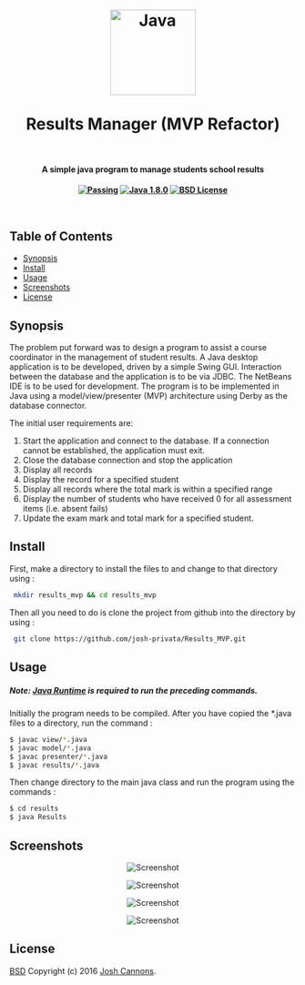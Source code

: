 <h1 align="center">
  <a href="http://java.com/en"><img src="https://cloud.githubusercontent.com/assets/5771200/19331298/6f964780-9127-11e6-88bd-55ac19e1ad12.jpg" alt="Java" height="150"></a>
  <br>
  <br>
  Results Manager (MVP Refactor)
  <br>
  <br>
</h1>
<h4 align="center">A simple java program to manage students school results<h4>

<p align="center">
  <a href=""><img src="https://img.shields.io/travis/feross/standard/master.svg" alt="Passing"></a>
  <a href="https://java.com/en/"><img src="https://img.shields.io/badge/Java-1.8.0__101-brightgreen.svg" alt="Java 1.8.0"></a>
  <a href="https://opensource.org/licenses/BSD-2-Clause"><img src="https://img.shields.io/badge/License-BSD-blue.svg" alt="BSD License"></a>
</p>
<br>

## Table of Contents
- [Synopsis](#synopsis)
- [Install](#install)
- [Usage](#usage)
- [Screenshots](#screenshots)
- [License](#license)
## Synopsis
The problem put forward was to design a program to assist a course coordinator in the management of student results. A Java desktop application is to be developed, driven by a simple Swing GUI. Interaction between the database and the application is to be via JDBC. The NetBeans IDE is to be used for development. The program is to be implemented in Java using a model/view/presenter (MVP)
architecture using Derby as the database connector.

The initial user requirements are:

1. Start the application and connect to the database. If a connection cannot be established, the application must exit.
2. Close the database connection and stop the application
3. Display all records 
4. Display the record for a specified student
5. Display all records where the total mark is within a specified range
6. Display the number of students who have received 0 for all assessment items (i.e. absent fails)
7. Update the exam mark and total mark for a specified student. 

## Install
First, make a directory to install the files to and change to that directory using :
```bash
 mkdir results_mvp && cd results_mvp
```
Then all you need to do is clone the project from github into the directory by using :
```bash
 git clone https://github.com/josh-privata/Results_MVP.git
```
## Usage
##### Note:  [Java Runtime](https://java.com/en/download/) is required to run the preceding commands.
Initially the program needs to be compiled. After you have copied the *.java files to a directory, run the command :
```bash
$ javac view/*.java
$ javac model/*.java
$ javac presenter/*.java
$ javac results/*.java
```
Then change directory to the main java class and run the program using the commands :
```bash
$ cd results
$ java Results
```
## Screenshots
<p align="center"><img src="https://cloud.githubusercontent.com/assets/5771200/19331432/2f979372-9128-11e6-8df0-e032f4ed2ade.png" alt="Screenshot"></p>
<p align="center"><img src="https://cloud.githubusercontent.com/assets/5771200/19331433/2fc27c36-9128-11e6-9639-e6c38189fdf0.png" alt="Screenshot"></p>
<p align="center"><img src="https://cloud.githubusercontent.com/assets/5771200/19331395/0d0fd2f6-9128-11e6-84c4-f23792d41fa4.png" alt="Screenshot"></p>
<p align="center"><img src="https://cloud.githubusercontent.com/assets/5771200/19331393/0d0d9220-9128-11e6-8bc0-3e6897b3d4ab.png" alt="Screenshot"></p>

## License
[BSD](LICENSE) Copyright (c) 2016 [Josh Cannons](http://joshcannons.com).